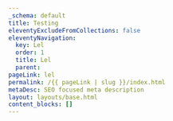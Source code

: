 ```yaml
---
_schema: default
title: Testing
eleventyExcludeFromCollections: false
eleventyNavigation:
  key: Lel
  order: 1
  title: Lel
  parent:
pageLink: lel
permalink: /{{ pageLink | slug }}/index.html
metaDesc: SEO focused meta description
layout: layouts/base.html
content_blocks: []
---
```

